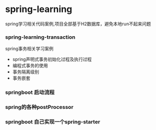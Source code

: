 # spring-learning
spring学习相关代码案例,项目全部基于H2数据库，避免本地run不起来问题

### spring-learning-transaction
spring事务相关学习案例
 - spring声明式事务初始化过程及执行过程
 - 编程式事务的使用
 - 事务隔离级别
 - 事务嵌套
 
### springboot 启动流程
### spring的各种postProcessor
### springboot 自己实现一个spring-starter